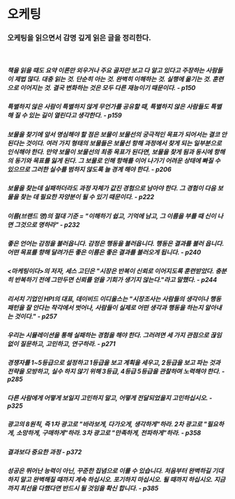# 오케팅

### 오케팅을 읽으면서 감명 깊게 읽은 글을 정리한다.

<br />

##### 책을 읽을 때도 요약 이론만 외우거나 주요 골자만 보고 다 알고 있다고 주장하는 사람들이 제법 많다. 대충 읽는 것. 단순히 아는 것. 완벽히 이해하는 것. 실행에 옮기는 것. 훈련으로 이어지는 것. 결국 변화하는 것은 모두 다른 재능이기 때문이다. - p150

##### 특별하지 않은 사람이 특별하지 않게 무언가를 공유할 때, 특별하지 않은 사람들도 특별해 질 수 있는 길이 열린다고 생각한다. - p159

##### 보물을 찾기에 앞서 명심해야 할 점은 보물이 보물선의 궁극적인 목표가 되어서는 결코 안 된다는 것이다. 여러 가지 형태의 보물들은 보물선 항해 과정에서 찾게 되는 일부분으로 인식해야 한다. 만약 보물이 보물선의 최종 목표가 된다면, 보물을 찾게 됨과 동시에 항해의 동기와 목표를 잃게 된다. 그 보물로 인해 항해를 이어 나가기 어려운 상태에 빠질 수 있으므로 그러한 실수를 범하지 않도록 늘 경계 해야 한다. - p206

##### 보물을 찾는데 실패하더라도 과정 자체가 값진 경험으로 남아야 한다. 그 경험이 다음 보물을 찾는 데 필요한 자양분이 될 수 있기 때문이다. - p222

##### 이름(브랜드 명)의 절대 기준 = "이해하기 쉽고, 기억에 남고, 그 이름을 부를 때 신이 나면 그것으로 명하라" - p232

##### 좋은 언어는 감정을 불러옵니다. 감정은 행동을 불러옵니다. 행동은 결과를 불러 옵니다. 어떤 목표를 향해 달려가든 좋은 이름은 좋은 결과를 불러오게 됩니다. - p240

##### <마케팅이다>의 저자, 세스 고딘은 "시장은 반복이 신뢰로 이어지도록 훈련받았다. 충분히 반복하기 전에 그만두면 신뢰를 얻을 기회가 생기지 않는다."라고 말했다. - p244

##### 리서치 기업인 HPI의 대표, 데이비드 이디올스는 "시장조사는 사람들의 생각이나 행동 패턴을 잘 안다는 착각에서 벗어나, 사람들이 실제로 어떤 생각과 행동을 하는지 알아내는 것이다." - p257

##### 우리는 시뮬레이션을 통해 실패하는 경험을 해야 한다. 그러려면 세 가지 관점으로 끊임없이 질문하고, 고민하고, 연구하라. - p271

##### 경쟁자를 1~5등급으로 설정하고 1등급을 보고 계획을 세우고, 2등급을 보고 파는 것과 전략을 모방하고, 실수 하지 않기 위해 3등급, 4등급 5등급을 관찰하며 노력해야 한다. - p285

##### 다른 사람에게 어떻게 보일지 고민하지 말고, 어떻게 전달되었을지 고민하십시오. - p325

##### 광고의 8원칙, 즉 1차 광고로 "바라보게, 다가오게, 생각하게"하라. 2차 광고로 "필요하게, 소망하게, 구매하게"하라. 3차 광고로 "만족하게, 전파하게"하라. - p358

##### 결과보다 중요한 과정 - p372

##### 성공은 뛰어난 능력이 아닌, 꾸준한 집념으로 이룰 수 있습니다. 처음부터 완벽하길 기대하지 말고 완벽해질 때까지 계속 하십시오. 포기하지 마십시오. 될 때까지 하십시오. 지금까지 최선을 다했다면 반드시 될 것임을 확신 합니다. - p385
